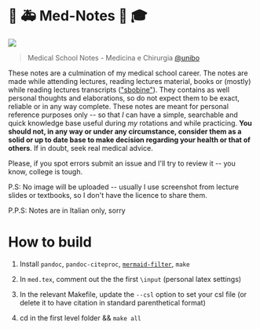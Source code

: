 # :hospital: :ambulance: Med-Notes :memo: :mortar_board:

[![](https://img.shields.io/static/v1?label=licence&message=CC4-BY-NC-SA&color=green&style=for-the-badge)](https://creativecommons.org/licenses/by-nc-sa/4.0/)

> Medical School Notes - Medicina e Chirurgia [@unibo](https://corsi.unibo.it/magistralecu/MedicinaChirurgia/)

These notes are a culmination of my medical school career. The notes are made while attending lectures, reading lectures material, books or (mostly) while reading lectures transcripts (["sbobine"](https://www.futurimedici.com/index.php?option=com_kunena&view=topic&catid=5&id=21391&Itemid=1925)). They contains as well personal thoughts and elaborations, so do not expect them to be exact, reliable or in any way complete. These notes are meant for personal reference purposes only -- so that _I_ can have a simple, searchable and quick knowledge base useful during _my_ rotations and while practicing. __You should not, in any way or under any circumstance, consider them as a solid or up to date base to make decision regarding your health or that of others__. If in doubt, seek real medical advice.

Please, if you spot errors submit an issue and I'll try to review it -- you know, college is tough.

P.S: No image will be uploaded -- usually I use screenshot from lecture slides or textbooks, so I don't have the licence to share them.

P.P.S: Notes are in Italian only, sorry

# How to build
1. Install `pandoc`, `pandoc-citeproc`, [`mermaid-filter`](https://github.com/raghur/mermaid-filter), `make`

2. In `med.tex`, comment out the the first `\input` (personal latex settings)
3. In the relevant Makefile, update the `--csl` option to set your csl file (or delete it to have citation in standard parenthetical format)
3. cd in the first level folder && `make all`

<!-- [`pandoc-mermaid-filter`](https://github.com/timofurrer/pandoc-mermaid-filter), `make` -->
